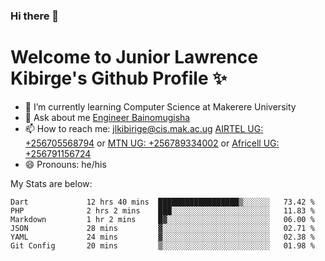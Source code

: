 ### Hi there 👋 
# Welcome to Junior Lawrence Kibirge's Github Profile ✨
 
<!--
**juniorkibirige/juniorkibirige** is a ✨ _special_ ✨ repository because its `README.md` (this file) appears on your GitHub profile.

Here are some ideas to get you started:

- 🔭 I’m currently working on ...
- 🌱 I’m currently learning ...
- 👯 I’m looking to collaborate on ...
- 🤔 I’m looking for help with ...
- 💬 Ask me about ...
- 📫 How to reach me: ...
- 😄 Pronouns: ...
- ⚡ Fun fact: ...
-->
- 🌱 I’m currently learning Computer Science at Makerere University
- 💬 Ask about me [Engineer Bainomugisha](mailto:baino@mak.ac.ug)
- 📫 How to reach me: [jlkibirige@cis.mak.ac.ug](mailto:jlkibirige@cis.mak.ac.ug) [AIRTEL UG: +256705568794](tel:+256705568794) or [MTN UG: +256789334002](tel:+256789334002) or [Africell UG: +256791156724](tel:+256791156724)
- 😄 Pronouns: he/his

My Stats are below:

<!--START_SECTION:waka-->

```text
Dart             12 hrs 40 mins  ██████████████████▒░░░░░░   73.42 %
PHP              2 hrs 2 mins    ███░░░░░░░░░░░░░░░░░░░░░░   11.83 %
Markdown         1 hr 2 mins     █▓░░░░░░░░░░░░░░░░░░░░░░░   06.00 %
JSON             28 mins         ▓░░░░░░░░░░░░░░░░░░░░░░░░   02.71 %
YAML             24 mins         ▓░░░░░░░░░░░░░░░░░░░░░░░░   02.38 %
Git Config       20 mins         ▒░░░░░░░░░░░░░░░░░░░░░░░░   01.98 %
```

<!--END_SECTION:waka-->
